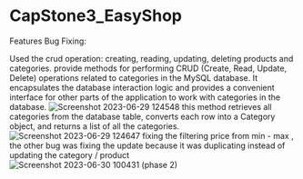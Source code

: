 # CapStone3_EasyShop
Features
Bug Fixing: 

Used the crud operation: creating, reading, updating, deleting products and categories.
provide methods for performing CRUD (Create, Read, Update, Delete) operations related to categories in the MySQL database. It encapsulates the database interaction logic and provides a convenient interface for other parts of the application to work with categories in the database.
![Screenshot 2023-06-29 124548](https://github.com/Jada-T/CapStone3_EasyShop/assets/130481616/b584e698-312b-4c09-a53a-14ee17a4c8b5) 
this method retrieves all categories from the database table, converts each row into a Category object, and returns a list of all the categories.
![Screenshot 2023-06-29 124647](https://github.com/Jada-T/CapStone3_EasyShop/assets/130481616/156fc224-8829-4ea6-bf8f-2675b8af1c7e)
fixing the filtering price from min - max , the other bug was fixing the update because it was duplicating instead of updating the category / product
![Screenshot 2023-06-30 100431 (phase 2)](https://github.com/Jada-T/CapStone3_EasyShop/assets/130481616/b2ae8a74-10b5-40f6-866a-9c1298302204)
